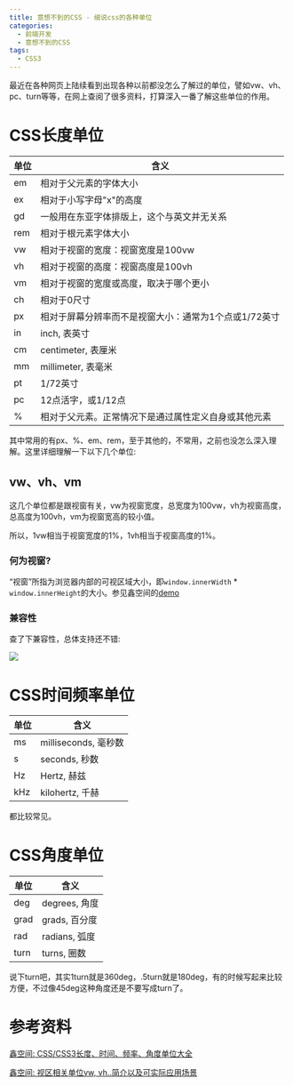 ```yaml
---
title: 意想不到的CSS - 细说css的各种单位
categories:
  - 前端开发
  - 意想不到的CSS
tags:
  - CSS3
---
```




最近在各种网页上陆续看到出现各种以前都没怎么了解过的单位，譬如vw、vh、pc、turn等等，在网上查阅了很多资料，打算深入一番了解这些单位的作用。



# CSS长度单位

| 单位   | 含义                            |
| ---- | ----------------------------- |
| em   | 相对于父元素的字体大小                   |
| ex   | 相对于小写字母"x"的高度                 |
| gd   | 一般用在东亚字体排版上，这个与英文并无关系         |
| rem  | 相对于根元素字体大小                    |
| vw   | 相对于视窗的宽度：视窗宽度是100vw           |
| vh   | 相对于视窗的高度：视窗高度是100vh           |
| vm   | 相对于视窗的宽度或高度，取决于哪个更小           |
| ch   | 相对于0尺寸                        |
| px   | 相对于屏幕分辨率而不是视窗大小：通常为1个点或1/72英寸 |
| in   | inch, 表英寸                     |
| cm   | centimeter, 表厘米               |
| mm   | millimeter, 表毫米               |
| pt   | 1/72英寸                        |
| pc   | 12点活字，或1/12点                  |
| %    | 相对于父元素。正常情况下是通过属性定义自身或其他元素    |

其中常用的有px、%、em、rem，至于其他的，不常用，之前也没怎么深入理解。这里详细理解一下以下几个单位:

## vw、vh、vm

这几个单位都是跟视窗有关，vw为视窗宽度，总宽度为100vw，vh为视窗高度，总高度为100vh，vm为视窗宽高的较小值。

所以，1vw相当于视窗宽度的1%，1vh相当于视窗高度的1%。

### 何为视窗?

“视窗”所指为浏览器内部的可视区域大小，即`window.innerWidth` * `window.innerHeight`的大小。参见鑫空间的[demo](http://www.zhangxinxu.com/study/201209/vw-vh-to-pixel.html) 

### 兼容性

查了下兼容性，总体支持还不错:

![](http://xiaoyulive.oss-cn-beijing.aliyuncs.com/imgs/caniuse01.png)



# CSS时间频率单位

| 单位   | 含义                |
| ---- | ----------------- |
| ms   | milliseconds, 毫秒数 |
| s    | seconds, 秒数       |
| Hz   | Hertz, 赫兹         |
| kHz  | kilohertz, 千赫     |

都比较常见。



# CSS角度单位

| 单位   | 含义          |
| ---- | ----------- |
| deg  | degrees, 角度 |
| grad | grads, 百分度  |
| rad  | radians, 弧度 |
| turn | turns, 圈数   |

说下turn吧，其实1turn就是360deg，.5turn就是180deg，有的时候写起来比较方便，不过像45deg这种角度还是不要写成turn了。




# 参考资料

[鑫空间: CSS/CSS3长度、时间、频率、角度单位大全](http://www.zhangxinxu.com/wordpress/2011/03/css-css3-unit-units/) 

[鑫空间: 视区相关单位vw, vh..简介以及可实际应用场景](http://www.zhangxinxu.com/wordpress/2011/03/css-css3-unit-units/) 